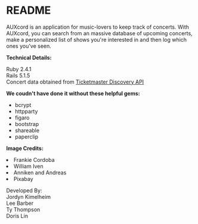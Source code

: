 # README

AUXcord is an application for music-lovers to keep track of concerts. With AUXcord, you can search from an massive database of upcoming concerts, make a personalized list of shows you're interested in and then log which ones you've seen.


<strong>Technical Details:</strong>

Ruby 2.4.1
<br>
Rails 5.1.5
<br>
Concert data obtained from <a href = https://developer.ticketmaster.com/products-and-docs/apis/getting-started/ > Ticketmaster Discovery API </a> 


<strong>We coudn't have done it without these helpful gems: </strong>
<ul>
<li a href = https://rubygems.org/gems/bcrypt> bcrypt </a> </li>
<li a href = https://github.com/jnunemaker/httparty> httpparty </a></li>
<li a href = https://github.com/laserlemon/figaro> figaro </a></li>
<li a href = https://github.com/twbs/bootstrap-rubygem> bootstrap </a></li>
<li a href = https://github.com/hermango/shareable> shareable </a></li>
<li a href = https://github.com/thoughtbot/paperclip> paperclip </a></li>
</ul>


<strong>Image Credits:</strong>

<li a href = https://unsplash.com/photos/bVJWdnwniyQ> Frankie Cordoba </a></li>
<li a href = https://unsplash.com/photos/YtQAhNbqa2o> William Iven </a></li>
<li a href = https://thenounproject.com/anniken-andreas/> Anniken and Andreas </a></li>
<li a href = https://pixabay.com> Pixabay </a></li>


Developed By:
<br>
Jordyn Kimelheim
<br>
Lee Barber
<br>
Ty Thompson
<br>
Doris Lin
